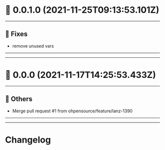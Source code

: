 # :confetti_ball: 0.0.1.0 (2021-11-25T09:13:53.101Z)
- - -
## :bug: Fixes
* remove unused vars
- - -
- - -
# :confetti_ball: 0.0.0 (2021-11-17T14:25:53.433Z)
- - -
## :newspaper: Others
* Merge pull request #1 from ohpensource/feature/lanz-1390
- - -
- - -
# Changelog
